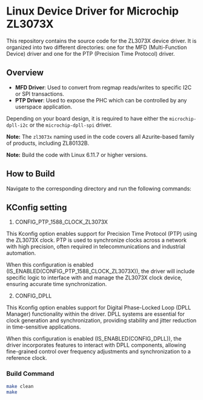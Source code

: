 # Linux Device Driver for Microchip ZL3073X

This repository contains the source code for the ZL3073X device driver. It is organized into two different directories: one for the MFD (Multi-Function Device) driver and one for the PTP (Precision Time Protocol) driver.

## Overview

- **MFD Driver**: Used to convert from regmap reads/writes to specific I2C or SPI transactions.
- **PTP Driver**: Used to expose the PHC which can be controlled by any userspace application.

Depending on your board design, it is required to have either the `microchip-dpll-i2c` or the `microchip-dpll-spi` driver.

**Note:** The `zl3073x` naming used in the code covers all Azurite-based family of products, including ZL80132B.

**Note:** Build the code with Linux 6.11.7 or higher versions.

## How to Build

Navigate to the corresponding directory and run the following commands:

## KConfig setting

1. CONFIG_PTP_1588_CLOCK_ZL3073X

This Kconfig option enables support for Precision Time Protocol (PTP) using the ZL3073X clock. PTP is used to synchronize clocks across a network with high precision, often required in telecommunications and industrial automation.

When this configuration is enabled (IS_ENABLED(CONFIG_PTP_1588_CLOCK_ZL3073X)), the driver will include specific logic to interface with and manage the ZL3073X clock device, ensuring accurate time synchronization.

2. CONFIG_DPLL

This Kconfig option enables support for Digital Phase-Locked Loop (DPLL Manager) functionality within the driver. DPLL systems are essential for clock generation and synchronization, providing stability and jitter reduction in time-sensitive applications.

When this configuration is enabled (IS_ENABLED(CONFIG_DPLL)), the driver incorporates features to interact with DPLL components, allowing fine-grained control over frequency adjustments and synchronization to a reference clock.

### Build Command

```sh
make clean
make
```